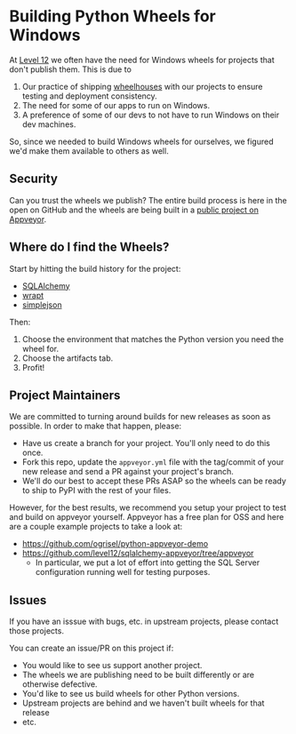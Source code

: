 Building Python Wheels for Windows
==================================

At [Level 12][level12] we often have the need for Windows wheels for projects that don't publish them.  This
is due to

1. Our practice of shipping [wheelhouses][wheelhouse] with our projects to ensure testing and
deployment consistency.
2. The need for some of our apps to run on Windows.
3. A preference of some of our devs to not have to run Windows on their dev machines.

So, since we needed to build Windows wheels for ourselves, we figured we'd make them available to
others as well.

Security
--------

Can you trust the wheels we publish?  The entire build process is here in the open on GitHub and
the wheels are being built in a [public project on Appveyor][av project].

Where do I find the Wheels?
---------------------------

Start by hitting the build history for the project:

* [SQLAlchemy](https://ci.appveyor.com/project/rsyring/wheel-builder/history?branch=sqlalchemy)
* [wrapt](https://ci.appveyor.com/project/rsyring/wheel-builder/history?branch=wrapt)
* [simplejson](https://ci.appveyor.com/project/rsyring/wheel-builder/history?branch=simplejson)

Then:

1. Choose the environment that matches the Python version you need the wheel for.
2. Choose the artifacts tab.
3. Profit!

Project Maintainers
-------------------

We are committed to turning around builds for new releases as soon as possible.  In order to make
that happen, please:

* Have us create a branch for your project.  You'll only need to do this once.
* Fork this repo, update the `appveyor.yml` file with the tag/commit of your new release and send a
  PR against your project's branch.
* We'll do our best to accept these PRs ASAP so the wheels can be ready to ship to PyPI with
  the rest of your files.

However, for the best results, we recommend you setup your project to test and build on
appveyor yourself.  Appveyor has a free plan for OSS and here are a couple example projects to take
a look at:

* https://github.com/ogrisel/python-appveyor-demo
* https://github.com/level12/sqlalchemy-appveyor/tree/appveyor
    * In particular, we put a lot of effort into getting the SQL Server configuration running well
    for testing purposes.

Issues
------

If you have an isssue with bugs, etc. in upstream projects, please contact those projects.

You can create an issue/PR on this project if:

* You would like to see us support another project.
* The wheels we are publishing need to be built differently or are otherwise defective.
* You'd like to see us build wheels for other Python versions.
* Upstream projects are behind and we haven't built wheels for that release
* etc.



[level12]: https://www.level12.io/
[wheelhouse]: https://pypi.python.org/pypi/Wheelhouse
[av project]: https://ci.appveyor.com/project/rsyring/wheel-builder
